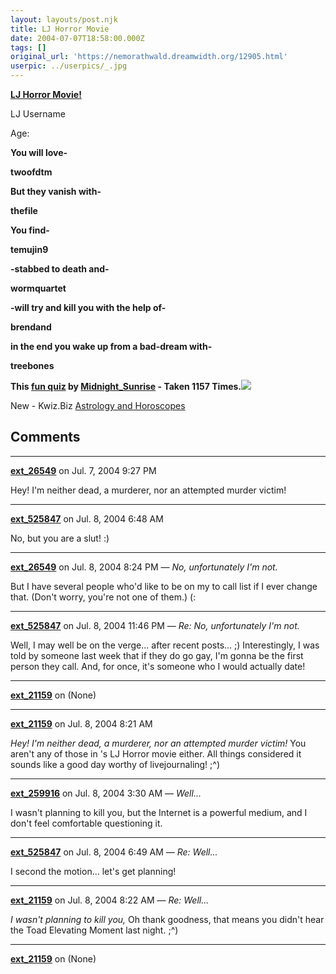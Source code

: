 ```yaml
---
layout: layouts/post.njk
title: LJ Horror Movie
date: 2004-07-07T18:58:00.000Z
tags: []
original_url: 'https://nemorathwald.dreamwidth.org/12905.html'
userpic: ../userpics/_.jpg
---
```

[**LJ Horror Movie!**](http://www.kwiz.biz/showquiz.php?quizid=7830)

LJ Username  

Age: 

**You will love-** 

**twoofdtm**

**But they vanish with-** 

**thefile**

**You find-** 

**temujin9**

**\-stabbed to death and-** 

**wormquartet**

**\-will try and kill you with the help of-** 

**brendand**

**in the end you wake up from a bad-dream with-** 

**treebones**

**This [fun quiz](http://www.kwiz.biz/) by [Midnight\_Sunrise](http://www.kwiz.biz/userprofile.php?userid=3375) - Taken 1157 Times.![](http://images.kwiz.biz/kwizcount.gif)**

New - Kwiz.Biz [Astrology and Horoscopes](http://astrology.kwiz.biz)

## Comments

---

**[ext_26549](https://www.dreamwidth.org/users/ext_26549)** on Jul. 7, 2004 9:27 PM

Hey! I'm neither dead, a murderer, nor an attempted murder victim!

---

**[ext_525847](https://www.dreamwidth.org/users/ext_525847)** on Jul. 8, 2004 6:48 AM

No, but you are a slut! :)

---

**[ext_26549](https://www.dreamwidth.org/users/ext_26549)** on Jul. 8, 2004 8:24 PM — *No, unfortunately I'm not.*

But I have several people who'd like to be on my to call list if I ever change that. (Don't worry, you're not one of them.) (:

---

**[ext_525847](https://www.dreamwidth.org/users/ext_525847)** on Jul. 8, 2004 11:46 PM — *Re: No, unfortunately I'm not.*

Well, I may well be on the verge... after recent posts... ;) Interestingly, I was told by someone last week that if they do go gay, I'm gonna be the first person they call. And, for once, it's someone who I would actually date!

---

**[ext_21159](https://www.dreamwidth.org/users/ext_21159)** on (None)



---

**[ext_21159](https://www.dreamwidth.org/users/ext_21159)** on Jul. 8, 2004 8:21 AM

_Hey! I'm neither dead, a murderer, nor an attempted murder victim!_ You aren't any of those in 's LJ Horror movie either. All things considered it sounds like a good day worthy of livejournaling! ;^)

---

**[ext_259916](https://www.dreamwidth.org/users/ext_259916)** on Jul. 8, 2004 3:30 AM — *Well...*

I wasn't planning to kill you, but the Internet is a powerful medium, and I don't feel comfortable questioning it.

---

**[ext_525847](https://www.dreamwidth.org/users/ext_525847)** on Jul. 8, 2004 6:49 AM — *Re: Well...*

I second the motion... let's get planning!

---

**[ext_21159](https://www.dreamwidth.org/users/ext_21159)** on Jul. 8, 2004 8:22 AM — *Re: Well...*

_I wasn't planning to kill you,_ Oh thank goodness, that means you didn't hear the Toad Elevating Moment last night. ;^)

---

**[ext_21159](https://www.dreamwidth.org/users/ext_21159)** on (None)

